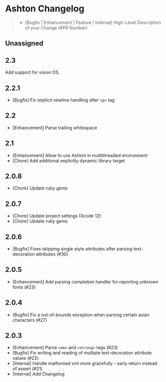 # Ashton Changelog

> - [Bugfix | Enhancement | Feature | Internal] High-Level Description of your Change (#PR Number)

## Unassigned

## 2.3

Add support for vision OS.

## 2.2.1

- [Bugfix] Fix implicit newline handling after `<p>` tag

## 2.2

- [Enhancement] Parse trailing whitespace

## 2.1

- [Enhancement] Allow to use Ashton in multithreaded environment
- [Chore] Add additional explicitly dynamic library target

## 2.0.8
- [Chore] Update ruby gems

## 2.0.7
- [Chore] Update project settings (Xcode 12)
- [Chore] Update ruby gems

## 2.0.6
- [Bugfix] Fixes skipping single style attributes after parsing text-decoration attributes (#30)

## 2.0.5
- [Enhancement] Add parsing completion handler for reporting unknown fonts (#23)

## 2.0.4
- [Bugfix] Fix a out-of-bounds exception when parsing certain asian characters (#27)

## 2.0.3
- [Enhancement] Parse `<em>` and `<strong>` tags (#23)
- [Bugfix] Fix writing and reading of multiple text-decoration attribute values (#22)
- [Internal] Handle malformed xml more gracefully - early return instead of assert (#21)
- [Internal] Add Changelog
